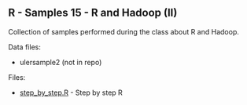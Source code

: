 R - Samples 15 - R and Hadoop (II)
----------------------------------

Collection of samples performed during the class about R and Hadoop.

Data files:
 - ulersample2 (not in repo)

Files: 

 * [step_by_step.R](step_by_step.R) - Step by step R
 
